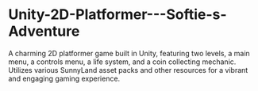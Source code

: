 # Unity-2D-Platformer---Softie-s-Adventure
A charming 2D platformer game built in Unity, featuring two levels, a main menu, a controls menu, a life system, and a coin collecting mechanic. Utilizes various SunnyLand asset packs and other resources for a vibrant and engaging gaming experience.
